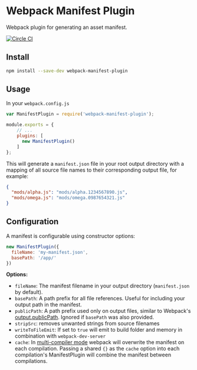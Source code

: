 # Webpack Manifest Plugin

Webpack plugin for generating an asset manifest.

[![Circle CI](https://circleci.com/gh/danethurber/webpack-manifest-plugin.svg?style=shield)](https://circleci.com/gh/danethurber/webpack-manifest-plugin)

## Install

```bash
npm install --save-dev webpack-manifest-plugin
```

## Usage

In your `webpack.config.js`

```javascript
var ManifestPlugin = require('webpack-manifest-plugin');

module.exports = {
    // ...
    plugins: [
      new ManifestPlugin()
    ]
};
```

This will generate a `manifest.json` file in your root output directory with a mapping of all source file names to their corresponding output file, for example:

```json
{
  "mods/alpha.js": "mods/alpha.1234567890.js",
  "mods/omega.js": "mods/omega.0987654321.js"
}
```


## Configuration

A manifest is configurable using constructor options:

```javascript
new ManifestPlugin({
  fileName: 'my-manifest.json',
  basePath: '/app/'
})
```

**Options:**

* `fileName`: The manifest filename in your output directory (`manifest.json` by default).
* `basePath`: A path prefix for all file references. Useful for including your output path in the manifest.
* `publicPath`: A path prefix used only on output files, similar to Webpack's  [output.publicPath](https://github.com/webpack/docs/wiki/configuration#outputpublicpath). Ignored if `basePath` was also provided.
* `stripSrc`: removes unwanted strings from source filenames
* `writeToFileEmit`: If set to `true` will emit to build folder and memory in combination with `webpack-dev-server`   
* `cache`: In [multi-compiler mode](https://github.com/webpack/webpack/tree/master/examples/multi-compiler) webpack will overwrite the manifest on each compilation. Passing a shared `{}` as the `cache` option into each compilation's ManifestPlugin will combine the manifest between compilations.

